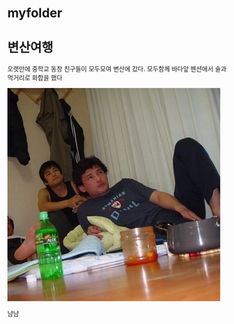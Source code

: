 # myfolder
<DOCTYPE html>
<html>
<head>
	<title>첫과제</title>
</head>
<body>
	<h1>변산여행</h1>
	<p>오랫만에 중학교 동창 친구들이 모두모여 변산에 갔다. 모두함께 바다앞 펜션에서 술과 먹거리로 화합을 했다</p>
	<img src="FRIENDS.jpg">
	<P>냠냠 </P>

</body>
</html>
